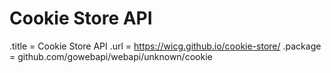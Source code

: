 # Cookie Store API

.title = Cookie Store API
.url = <https://wicg.github.io/cookie-store/>
.package = github.com/gowebapi/webapi/unknown/cookie
